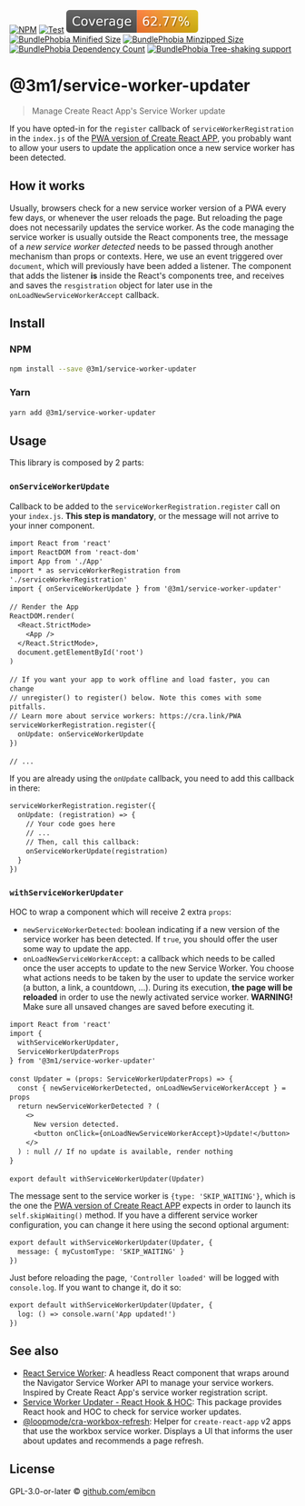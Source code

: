 [![NPM](https://img.shields.io/npm/v/@3m1/service-worker-updater.svg)](https://www.npmjs.com/package/@3m1/service-worker-updater)
[![Test](https://github.com/emibcn/service-worker-updater/actions/workflows/test.js.yml/badge.svg)](https://github.com/emibcn/service-worker-updater/actions/workflows/test.js.yml)
![Coverage](https://raw.githubusercontent.com/emibcn/service-worker-updater/badges/main/test-coverage.svg)
[![BundlePhobia Minified Size](https://badgen.net/bundlephobia/min/@3m1/service-worker-updater)](https://bundlephobia.com/result?p=@3m1/service-worker-updater)
[![BundlePhobia Minzipped Size](https://badgen.net/bundlephobia/minzip/@3m1/service-worker-updater)](https://bundlephobia.com/result?p=@3m1/service-worker-updater)
[![BundlePhobia Dependency Count](https://badgen.net/bundlephobia/dependency-count/@3m1/service-worker-updater)](https://bundlephobia.com/result?p=@3m1/service-worker-updater)
[![BundlePhobia Tree-shaking support](https://badgen.net/bundlephobia/tree-shaking/@3m1/service-worker-updater)](https://bundlephobia.com/result?p=@3m1/service-worker-updater)

# @3m1/service-worker-updater

> Manage Create React App's Service Worker update

If you have opted-in for the `register` callback of `serviceWorkerRegistration` in the `index.js` of the [PWA version of Create React APP](https://create-react-app.dev/docs/making-a-progressive-web-app/), you probably want to allow your users to update the application once a new service worker has been detected.

## How it works

Usually, browsers check for a new service worker version of a PWA every few days, or whenever the user reloads the page. But reloading the page does not necessarily updates the service worker. As the code managing the service worker is usually outside the React components tree, the message of a _new service worker detected_ needs to be passed through another mechanism than props or contexts. Here, we use an event triggered over `document`, which will previously have been added a listener. The component that adds the listener **is** inside the React's components tree, and receives and saves the `resgistration` object for later use in the `onLoadNewServiceWorkerAccept` callback.

## Install

### NPM

```bash
npm install --save @3m1/service-worker-updater
```

### Yarn

```bash
yarn add @3m1/service-worker-updater
```

## Usage

This library is composed by 2 parts:

### `onServiceWorkerUpdate`

Callback to be added to the `serviceWorkerRegistration.register` call on your `index.js`. **This step is mandatory**, or the message will not arrive to your inner component.

```tsx
import React from 'react'
import ReactDOM from 'react-dom'
import App from './App'
import * as serviceWorkerRegistration from './serviceWorkerRegistration'
import { onServiceWorkerUpdate } from '@3m1/service-worker-updater'

// Render the App
ReactDOM.render(
  <React.StrictMode>
    <App />
  </React.StrictMode>,
  document.getElementById('root')
)

// If you want your app to work offline and load faster, you can change
// unregister() to register() below. Note this comes with some pitfalls.
// Learn more about service workers: https://cra.link/PWA
serviceWorkerRegistration.register({
  onUpdate: onServiceWorkerUpdate
})

// ...
```

If you are already using the `onUpdate` callback, you need to add this callback in there:

```tsx
serviceWorkerRegistration.register({
  onUpdate: (registration) => {
    // Your code goes here
    // ...
    // Then, call this callback:
    onServiceWorkerUpdate(registration)
  }
})
```

### `withServiceWorkerUpdater`

HOC to wrap a component which will receive 2 extra `props`:

- `newServiceWorkerDetected`: boolean indicating if a new version of the service worker has been detected. If `true`, you should offer the user some way to update the app.
- `onLoadNewServiceWorkerAccept`: a callback which needs to be called once the user accepts to update to the new Service Worker. You choose what actions needs to be taken by the user to update the service worker (a button, a link, a countdown, ...). During its execution, **the page will be reloaded** in order to use the newly activated service worker. **WARNING!** Make sure all unsaved changes are saved before executing it.

```tsx
import React from 'react'
import {
  withServiceWorkerUpdater,
  ServiceWorkerUpdaterProps
} from '@3m1/service-worker-updater'

const Updater = (props: ServiceWorkerUpdaterProps) => {
  const { newServiceWorkerDetected, onLoadNewServiceWorkerAccept } = props
  return newServiceWorkerDetected ? (
    <>
      New version detected.
      <button onClick={onLoadNewServiceWorkerAccept}>Update!</button>
    </>
  ) : null // If no update is available, render nothing
}

export default withServiceWorkerUpdater(Updater)
```

The message sent to the service worker is `{type: 'SKIP_WAITING'}`, which is the one the [PWA version of Create React APP](https://create-react-app.dev/docs/making-a-progressive-web-app/) expects in order to launch its `self.skipWaiting()` method. If you have a different service worker configuration, you can change it here using the second optional argument:

```tsx
export default withServiceWorkerUpdater(Updater, {
  message: { myCustomType: 'SKIP_WAITING' }
})
```

Just before reloading the page, `'Controller loaded'` will be logged with `console.log`. If you want to change it, do it so:

```tsx
export default withServiceWorkerUpdater(Updater, {
  log: () => console.warn('App updated!')
})
```

## See also

- [React Service Worker](https://www.npmjs.com/package/@medipass/react-service-worker): A headless React component that wraps around the Navigator Service Worker API to manage your service workers. Inspired by Create React App's service worker registration script.
- [Service Worker Updater - React Hook & HOC](https://www.npmjs.com/package/service-worker-updater): This package provides React hook and HOC to check for service worker updates.
- [@loopmode/cra-workbox-refresh](https://www.npmjs.com/package/@loopmode/cra-workbox-refresh): Helper for `create-react-app` v2 apps that use the workbox service worker. Displays a UI that informs the user about updates and recommends a page refresh.

## License

GPL-3.0-or-later © [github.com/emibcn](https://github.com/github.com/emibcn)
